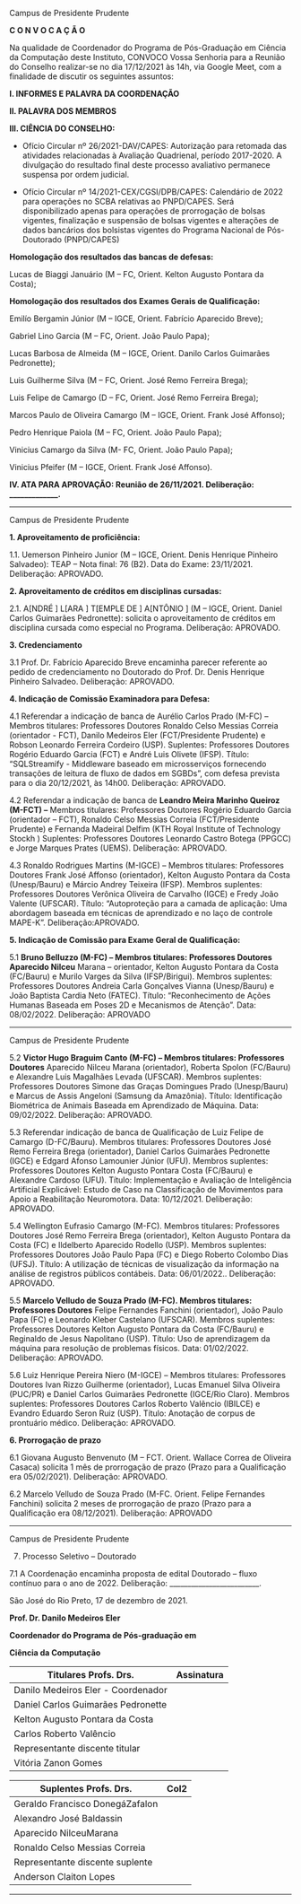Campus de Presidente Prudente


**C O N V O C A Ç Ã O**

Na qualidade de Coordenador do Programa de Pós-Graduação em Ciência da Computação
deste Instituto, CONVOCO Vossa Senhoria para a Reunião do Conselho realizar-se no dia
17/12/2021 às 14h, via Google Meet, com a finalidade de discutir os seguintes assuntos:

**I. INFORMES E PALAVRA DA COORDENAÇÃO**

**II. PALAVRA DOS MEMBROS**

**III. CIÊNCIA DO CONSELHO:**

-  Ofício Circular nº 26/2021-DAV/CAPES: Autorização para retomada das atividades
relacionadas à Avaliação Quadrienal, período 2017-2020. A divulgação do resultado final
deste processo avaliativo permanece suspensa por ordem judicial.

-  Ofício Circular nº 14/2021-CEX/CGSI/DPB/CAPES: Calendário de 2022 para operações no
SCBA relativas ao PNPD/CAPES. Será disponibilizado apenas para operações de prorrogação
de bolsas vigentes, finalização e suspensão de bolsas vigentes e alterações de dados bancários
dos bolsistas vigentes do Programa Nacional de Pós-Doutorado (PNPD/CAPES)

**Homologação dos resultados das bancas de defesas:**

Lucas de Biaggi Januário (M – FC, Orient. Kelton Augusto Pontara da Costa);

**Homologação dos resultados dos Exames Gerais de Qualificação:**

Emilío Bergamin Júnior (M – IGCE, Orient. Fabrício Aparecido Breve);

Gabriel Lino Garcia (M – FC, Orient. João Paulo Papa);

Lucas Barbosa de Almeida (M – IGCE, Orient. Danilo Carlos Guimarães Pedronette);

Luis Guilherme Silva (M – FC, Orient. José Remo Ferreira Brega);

Luis Felipe de Camargo (D – FC, Orient. José Remo Ferreira Brega);

Marcos Paulo de Oliveira Camargo (M – IGCE, Orient. Frank José Affonso);

Pedro Henrique Paiola (M – FC, Orient. João Paulo Papa);

Vinicius Camargo da Silva (M- FC, Orient. João Paulo Papa);

Vinicius Pfeifer (M – IGCE, Orient. Frank José Affonso).

**IV. ATA PARA APROVAÇÃO: Reunião de 26/11/2021. Deliberação: _____________.**


-----

Campus de Presidente Prudente


**1. Aproveitamento de proficiência:**

1.1. Uemerson Pinheiro Junior (M – IGCE, Orient. Denis Henrique Pinheiro Salvadeo): TEAP
– Nota final: 76 (B2). Data do Exame: 23/11/2021. Deliberação: APROVADO.

**2. Aproveitamento de créditos em disciplinas cursadas:**

2.1. A[NDRÉ ] L[ARA ] T[EMPLE DE ] A[NTÔNIO ] (M – IGCE, Orient. Daniel Carlos Guimarães
Pedronette): solicita o aproveitamento de créditos em disciplina cursada como especial no
Programa. Deliberação: APROVADO.

**3. Credenciamento**

3.1 Prof. Dr. Fabrício Aparecido Breve encaminha parecer referente ao pedido de
credenciamento no Doutorado do Prof. Dr. Denis Henrique Pinheiro Salvadeo. Deliberação:
APROVADO.

**4. Indicação de Comissão Examinadora para Defesa:**

4.1 Referendar a indicação de banca de Aurélio Carlos Prado (M-FC) – Membros titulares:
Professores Doutores Ronaldo Celso Messias Correia (orientador - FCT), Danilo Medeiros
Eler (FCT/Presidente Prudente) e Robson Leonardo Ferreira Cordeiro (USP). Suplentes:
Professores Doutores Rogério Eduardo Garcia (FCT) e André Luis Olivete (IFSP). Título:
“SQLStreamify - Middleware baseado em microsserviços fornecendo transações de leitura de
fluxo de dados em SGBDs”, com defesa prevista para o dia 20/12/2021, às 14h00.
Deliberação: APROVADO.

4.2 Referendar a indicação de banca de **Leandro Meira Marinho Queiroz (M-FCT) –**
Membros titulares: Professores Doutores Rogério Eduardo Garcia (orientador – FCT),
Ronaldo Celso Messias Correia (FCT/Presidente Prudente) e Fernanda Madeiral Delfim (KTH
Royal Institute of Technology Stockh ) Suplentes: Professores Doutores Leonardo Castro
Botega (PPGCC) e Jorge Marques Prates (UEMS). Deliberação: APROVADO.

4.3 Ronaldo Rodrigues Martins (M-IGCE) – Membros titulares: Professores Doutores Frank
José Affonso (orientador), Kelton Augusto Pontara da Costa (Unesp/Bauru) e Márcio Andrey
Teixeira (IFSP). Membros suplentes: Professores Doutores Verônica Oliveira de Carvalho
(IGCE) e Fredy João Valente (UFSCAR). Título: “Autoproteção para a camada de aplicação:
Uma abordagem baseada em técnicas de aprendizado e no laço de controle MAPE-K”.
Deliberação:APROVADO.

**5. Indicação de Comissão para Exame Geral de Qualificação:**

5.1 **Bruno Belluzzo (M-FC) – Membros titulares: Professores Doutores Aparecido Nilceu**
Marana – orientador, Kelton Augusto Pontara da Costa (FC/Bauru) e Murilo Varges da Silva
(IFSP/Birigui). Membros suplentes: Professores Doutores Andreia Carla Gonçalves Vianna
(Unesp/Bauru) e João Baptista Cardia Neto (FATEC). Título: “Reconhecimento de Ações
Humanas Baseada em Poses 2D e Mecanismos de Atenção”. Data: 08/02/2022. Deliberação:
APROVADO


-----

Campus de Presidente Prudente


5.2 **Victor Hugo Braguim Canto (M-FC) – Membros titulares: Professores Doutores**
Aparecido Nilceu Marana (orientador), Roberta Spolon (FC/Bauru) e Alexandre Luis
Magalhães Levada (UFSCAR). Membros suplentes: Professores Doutores Simone das Graças
Domingues Prado (Unesp/Bauru) e Marcus de Assis Angeloni (Samsung da Amazônia). Título:
Identificação Biométrica de Animais Baseada em Aprendizado de Máquina. Data: 09/02/2022.
Deliberação: APROVADO.

5.3 Referendar indicação de banca de Qualificação de Luiz Felipe de Camargo (D-FC/Bauru).
Membros titulares: Professores Doutores José Remo Ferreira Brega (orientador), Daniel
Carlos Guimarães Pedronette (IGCE) e Edgard Afonso Lamounier Júnior (UFU). Membros
suplentes: Professores Doutores Kelton Augusto Pontara Costa (FC/Bauru) e Alexandre
Cardoso (UFU). Título: Implementação e Avaliação de Inteligência Artificial Explicável:
Estudo de Caso na Classificação de Movimentos para Apoio a Reabilitação Neuromotora.
Data: 10/12/2021. Deliberação: APROVADO.

5.4 Wellington Eufrasio Camargo (M-FC). Membros titulares: Professores Doutores José
Remo Ferreira Brega (orientador), Kelton Augusto Pontara da Costa (FC) e Ildelberto
Aparecido Rodello (USP). Membros suplentes: Professores Doutores João Paulo Papa (FC) e
Diego Roberto Colombo Dias (UFSJ). Título: A utilização de técnicas de visualização da
informação na análise de registros públicos contábeis. Data: 06/01/2022.. Deliberação:
APROVADO.

5.5 **Marcelo Velludo de Souza Prado (M-FC). Membros titulares: Professores Doutores**
Felipe Fernandes Fanchini (orientador), João Paulo Papa (FC) e Leonardo Kleber Castelano
(UFSCAR). Membros suplentes: Professores Doutores Kelton Augusto Pontara da Costa
(FC/Bauru) e Reginaldo de Jesus Napolitano (USP). Título: Uso de aprendizagem da máquina
para resolução de problemas físicos. Data: 01/02/2022. Deliberação: APROVADO.

5.6 Luiz Henrique Pereira Niero (M-IGCE) – Membros titulares: Professores Doutores Ivan
Rizzo Guilherme (orientador), Lucas Emanuel Silva Oliveira (PUC/PR) e Daniel Carlos
Guimarães Pedronette (IGCE/Rio Claro). Membros suplentes: Professores Doutores Carlos
Roberto Valêncio (IBILCE) e Evandro Eduardo Seron Ruiz (USP). Título: Anotação de corpus
de prontuário médico. Deliberação: APROVADO.

**6. Prorrogação de prazo**

6.1 Giovana Augusto Benvenuto (M – FCT. Orient. Wallace Correa de Oliveira Casaca)
solicita 1 mês de prorrogação de prazo (Prazo para a Qualificação era 05/02/2021).
Deliberação: APROVADO.

6.2 Marcelo Velludo de Souza Prado (M-FC. Orient. Felipe Fernandes Fanchini) solicita 2
meses de prorrogação de prazo (Prazo para a Qualificação era 08/12/2021). Deliberação:
APROVADO


-----

Campus de Presidente Prudente


7. Processo Seletivo – Doutorado

7.1 A Coordenação encaminha proposta de edital Doutorado – fluxo contínuo para o ano de
2022. Deliberação: _________________________.

São José do Rio Preto, 17 de dezembro de 2021.

**Prof. Dr. Danilo Medeiros Eler**

**Coordenador do Programa de Pós-graduação em**

**Ciência da Computação**

|Titulares Profs. Drs.|Assinatura|
|---|---|
|Danilo Medeiros Eler - Coordenador||
|Daniel Carlos Guimarães Pedronette||
|Kelton Augusto Pontara da Costa||
|Carlos Roberto Valêncio||
|Representante discente titular||
|Vitória Zanon Gomes||

|Suplentes Profs. Drs.|Col2|
|---|---|
|Geraldo Francisco DonegáZafalon||
|Alexandro José Baldassin||
|Aparecido NilceuMarana||
|Ronaldo Celso Messias Correia||
|Representante discente suplente||
|Anderson Claiton Lopes||


-----

